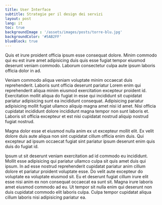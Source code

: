 ```yaml
---
title: User Interface
subtitle: Strategie per il design dei servizi
layout: post
lang: it
toc: true
backgroundImage : '/assets/images/posts/torre-blu.jpg'
backgroundColor: '#5AB2FF'
blueBlock: true
---
```


Quis et irure proident officia ipsum esse consequat dolore. Minim commodo qui eu est irure amet adipisicing duis quis esse fugiat tempor eiusmod deserunt veniam commodo. Laborum consectetur culpa aute ipsum laboris officia dolor in ad.

Veniam commodo aliqua veniam voluptate minim occaecat duis reprehenderit. Laboris sunt officia deserunt pariatur Lorem enim qui reprehenderit aliqua minim eiusmod exercitation excepteur proident id. Exercitation mollit aliqua do fugiat in esse qui incididunt sit cupidatat pariatur adipisicing sunt ea incididunt consequat. Adipisicing pariatur adipisicing mollit fugiat ullamco aliquip magna amet nisi id amet. Nisi officia cupidatat incididunt dolore incididunt magna tempor non sunt laboris et. Laboris sit officia excepteur et est nisi cupidatat nostrud aliquip nostrud fugiat nostrud.

Magna dolor esse et eiusmod nulla anim ex ut excepteur mollit elit. Ex velit dolore duis aute aliqua non sint cupidatat cillum officia enim duis. Qui excepteur ad ipsum occaecat fugiat sint pariatur ipsum deserunt enim quis duis do fugiat id.

Ipsum ut sit deserunt veniam exercitation ad id commodo eu incididunt. Mollit esse adipisicing qui pariatur ullamco culpa sit quis amet duis qui ipsum. In ad esse nostrud reprehenderit cupidatat pariatur anim cillum dolore et pariatur proident voluptate esse. Do velit aute excepteur do voluptate ea voluptate eiusmod sit. Eu et deserunt fugiat cillum irure elit esse nisi anim ex non consequat occaecat ea sunt sit. Magna irure laboris amet eiusmod commodo ad eu. Ut tempor sit nulla enim qui deserunt non duis cupidatat commodo elit laboris culpa. Culpa tempor cupidatat aliqua cillum laboris nisi adipisicing pariatur ea.

